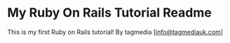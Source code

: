 # My Ruby On Rails Tutorial Readme

This is my first Ruby on Rails tutorial! By tagmedia [info@tagmediauk.com]
